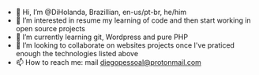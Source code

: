 - 👋 Hi, I’m @DiHolanda, Brazillian, en-us/pt-br, he/him
- 👀 I’m interested in resume my learning of code and then start working in open source projects
- 🌱 I’m currently learning git, Wordpress and pure PHP
- 💞️ I’m looking to collaborate on websites projects once I've praticed enough the technologies listed above
- 📫 How to reach me: mail diegopessoal@protonmail.com

<!---
DiHolanda/DiHolanda is a ✨ special ✨ repository because its `README.md` (this file) appears on your GitHub profile.
You can click the Preview link to take a look at your changes.
--->
